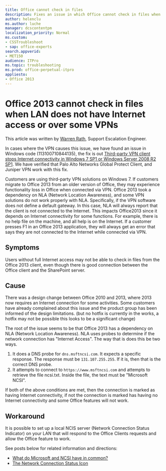```yaml
---
title: Office cannot check in files 
description: Fixes an issue in which Office cannot check in files when LAN does not have Internet access
author: helenclu
ms.author: luche
manager: dcscontentpm
localization_priority: Normal
ms.custom:
- CSSTroubleshoot
- sap: office-experts
search.appverid: 
- MET150
audience: ITPro
ms.topic: troubleshooting
ms.prod: office-perpetual-itpro
appliesto:
- Office 2013
---
```


# Office 2013 cannot check in files when LAN does not have Internet access or over some VPNs

This article was written by [Warren Rath](https://social.technet.microsoft.com/profile/Warren_R_Msft), Support Escalation Engineer.

In cases where the VPN causes this issue, we have found an issue in Windows code (113100710844135), the fix is out [Third-party VPN client stops Internet connectivity in Windows 7 SP1 or Windows Server 2008 R2 SP1](https://support.microsoft.com/help/2964643). We have verified that Palo Alto Networks Global Protect Client, and Juniper VPN work with this fix.

Customers are using third-party VPN solutions on Windows 7. If customers migrate to Office 2013 from an older version of Office, they may experience functionality loss in Office when connected via VPN. Office 2013 took a dependency on NLA (Network Location Awareness), and some VPN solutions do not work properly with NLA. Specifically, if the VPN software does not define a default gateway. In this case, NLA will always report that the client is not connected to the Internet. This impacts Office2013 since it depends on Internet connectivity for some functions. For example, there is no help file on the machine, and all help is on the Internet. If a customer presses F1 in an Office 2013 application, they will always get an error that says they are not connected to the Internet while connected via VPN.

## Symptoms

Users without full Internet access may not be able to check in files from the Office 2013 client, even though there is good connection between the Office client and the SharePoint server.

## Cause

There was a design change between Office 2010 and 2013, where 2013 now requires an Internet connection for some activities. Some customers have already complained about this issue and the product group has been informed of the design limitations. (but no hotfix is currently in the works, a hotfix may not be possible this looks to be a significant change)

The root of the issue seems to be that Office 2013 has a dependency on NLA (Network Location Awareness). NLA uses probes to determine if the network connection has "Internet Access". The way that is does this be two ways.

1. It does a DNS probe for `dns.msftncsi.com`. It expects a specific response. The response must be `131.107.255.255`. If it is, then that is the correct DNS probe.
1. It attempts to connect to `https://www.msftncsi.com` and attempts to retrieve the file ncsi.txt. Inside the file, the text must be "Microsoft NCSI".

If both of the above conditions are met, then the connection is marked as having Internet connectivity, if not the connection is marked has having no Internet connectivity and some Office features will not work.

## Workaround

It is possible to set up a local NCIS server (Network Connection Status Indicator) on your LAN that will respond to the Office Clients requests and allow the Office feature to work.

See posts below for related information and directions:

- [What do Microsoft and NCSI have in common?](https://www.techrepublic.com/blog/data-center/what-do-microsoft-and-ncsi-have-in-common/)
- [The Network Connection Status Icon](https://web.archive.org/web/20150316185207/http://blogs.technet.com/b/networking/archive/2012/12/20/the-network-connection-status-icon.aspx)

